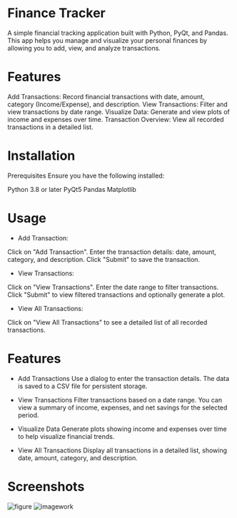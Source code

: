 # Finance Tracker
A simple financial tracking application built with Python, PyQt, and Pandas. This app helps you manage and visualize your personal finances by allowing you to add, view, and analyze transactions.

# Features
Add Transactions: Record financial transactions with date, amount, category (Income/Expense), and description.
View Transactions: Filter and view transactions by date range.
Visualize Data: Generate and view plots of income and expenses over time.
Transaction Overview: View all recorded transactions in a detailed list.
# Installation
Prerequisites
Ensure you have the following installed:

Python 3.8 or later
PyQt5
Pandas
Matplotlib

# Usage
* Add Transaction:

Click on "Add Transaction".
Enter the transaction details: date, amount, category, and description.
Click "Submit" to save the transaction.
* View Transactions:

Click on "View Transactions".
Enter the date range to filter transactions.
Click "Submit" to view filtered transactions and optionally generate a plot.
* View All Transactions:

Click on "View All Transactions" to see a detailed list of all recorded transactions.
# Features
* Add Transactions
Use a dialog to enter the transaction details. The data is saved to a CSV file for persistent storage.

* View Transactions
Filter transactions based on a date range. You can view a summary of income, expenses, and net savings for the selected period.

* Visualize Data
Generate plots showing income and expenses over time to help visualize financial trends.

* View All Transactions
Display all transactions in a detailed list, showing date, amount, category, and description.

# Screenshots
![figure](https://github.com/user-attachments/assets/0600bdbe-80fc-480e-a2f7-6c760dc09568)
![imagework](https://github.com/user-attachments/assets/b34af6f4-3d46-4460-b740-7c899ad1c575)


